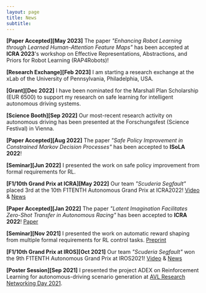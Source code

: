 ```yaml
---
layout: page
title: News
subtitle:
---
```


**[Paper Accepted][May 2023]** The paper *"Enhancing Robot Learning through Learned Human-Attention Feature Maps"* 
has been accepted at **ICRA 2023**'s workshop on 
Effective Representations, Abstractions, and Priors for Robot Learning (RAP4Robots)!

**[Research Exchange][Feb 2023]** I am starting a research exchange at the xLab
of the University of Pennsylvania, Philadelphia, USA.

**[Grant][Dec 2022]** I have been nominated for the Marshall Plan Scholarship (EUR 6500) to support my 
research on safe learning for intelligent autonomous driving systems.

**[Science Booth][Sep 2022]** Our most-recent research activity on autonomous driving has been presented 
at the Forschungsfest (Science Festival) in Vienna.

**[Paper Accepted][Aug 2022]** The paper *"Safe Policy Improvement in Constrained Markov Decision Processes"* 
has been accepted to **ISoLA 2022**!

**[Seminar][Jun 2022]** I presented the work on safe policy improvement from formal requirements for RL.

**[F1/10th Grand Prix at ICRA][May 2022]** Our team *"Scuderia Segfault"* placed 3rd at the 10th 
F1TENTH Autonomous Grand Prix at ICRA2022!
[Video](https://youtu.be/gk_lNKmZX4I) & [News](/_posts/2022-05-27-F110_ICRA_AGP.md)

**[Paper Accepted][Jan 2022]** The paper *"Latent Imagination Facilitates Zero-Shot Transfer in Autonomous Racing"* has been accepted to **ICRA 2022**!
[Paper](https://arxiv.org/abs/2103.04909)

**[Seminar][Nov 2021]** I presented the work on automatic reward shaping from multiple formal requirements for RL control tasks.
[Preprint](https://arxiv.org/abs/2110.02792)

**[F1/10th Grand Prix at IROS][Oct 2021]** Our team *"Scuderia Segfault"* won the 9th F1TENTH Autonomous Grand Prix at IROS2021!
[Video](https://youtu.be/oI6xHDvLzOg) & [News](/_posts/2021-10-01-F110_IROS_AGP.md)

**[Poster Session][Sep 2021]** I presented the project ADEX on Reinforcement Learning for autonomous-driving scenario generation
at [AVL Research Networking Day 2021](https://www.avl.com/ja/web/guest/-/avl-research-networking-day-2021).
